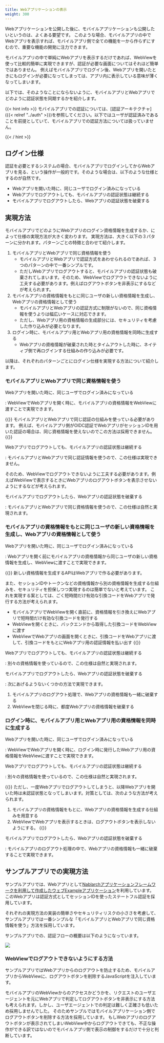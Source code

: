 ```yaml
---
title: Webアプリケーションの表示
weight: 300
---
```


Webアプリケーションを公開した後に、モバイルアプリケーションも公開したいというのは、よくある要望です。
このような場合、モバイルアプリの中でWebアプリを表示すれば、モバイルアプリ側で全ての機能を一から作らずにすむので、重要な機能の開発に注力できます。

モバイルアプリの中で単純にWebアプリを表示するだけであれば、WebViewを使って比較的簡単に実現できますが、認証が必要な画面についてはそれほど簡単ではありません。
例えばモバイルアプリでログイン後、Webアプリを開いたときにもログインが必要になってしまっては、アプリ内に表示している意味が薄くなってしまいます。

以下では、そのようなことにならないように、モバイルアプリとWebアプリでどのように認証状態を同期するかを紹介します。

{{< hint info >}}
モバイルアプリでの認証については、[認証アーキテクチャ]({{< relref "../auth" >}})を参照してください。以下ではユーザが認証済みであることを前提としていて、モバイルアプリでの認証方法については扱っていません。

{{< / hint >}}

## ログイン仕様

認証を必要とするシステムの場合、モバイルアプリでログインしてからWebアプリを見る、という操作が一般的です。そのような場合は、以下のような仕様とするのが自然です。

- Webアプリを開いた時に、同じユーザでログイン済みになっている
- Webアプリでログアウトしても、モバイルアプリの認証状態は継続する
- モバイルアプリでログアウトしたら、Webアプリの認証状態を破棄する

## 実現方法

モバイルアプリでどのようにWebアプリのログイン資格情報を生成するか、によって仕様の実現方法が大きく変わります。
実現方法は、大きく以下の３パターンに分かれます。パターンごとの特徴と合わせて紹介します。

1. モバイルアプリとWebアプリで同じ資格情報を使う
   - モバイルアプリとWebアプリで認証方式をあわせられるのであれば、３つのパターンの中で一番シンプルです。
   - ただしWebアプリでログアウトすると、モバイルアプリの認証状態も破棄されてしまいます。そのため、WebViewでログアウトできないように工夫する必要があります。例えばログアウトボタンを非表示にするなどが考えられます。
2. モバイルアプリの資格情報をもとに同じユーザの新しい資格情報を生成し、Webアプリの資格情報として使う
   - モバイルアプリとWebアプリの認証方式に制限がないので、同じ資格情報を使うよりは幅広いケースに対応できます。
   - ただし、Webアプリ用の資格情報の生成部分には、セキュリティを考慮した作り込みが必要となります。
3. ログイン時に、モバイルアプリ用とWebアプリ用の資格情報を同時に生成する
   - Webアプリの資格情報が破棄された時とタイムアウトした時に、ネイティブ側で再ログインする仕組みの作り込みが必要です。

以降は、それぞれのパターンごとにログイン仕様を実現する方法について紹介します。

### モバイルアプリとWebアプリで同じ資格情報を使う

<!-- textlint-disable ja-technical-writing/ja-no-mixed-period -->
Webアプリを開いた時に、同じユーザでログイン済みになっている<!-- textlint-enable -->

: WebViewでWebアプリを開く時に、モバイルアプリの資格情報をWebViewに渡すことで実現できます。

  {{<hint warning>}}
  モバイルアプリとWebアプリで同じ認証の仕組みを使っている必要があります。
  例えば、モバイルアプリ側がOIDC認証でWebアプリがセッションIDを用いた認証の場合は、同じ資格情報を使えないのでこの方法は採用できません。
  {{</hint >}}


<!-- textlint-disable ja-technical-writing/ja-no-mixed-period -->
Webアプリでログアウトしても、モバイルアプリの認証状態は継続する<!-- textlint-enable -->

: モバイルアプリとWebアプリで同じ認証情報を使うので、この仕様は実現できません。

  そのため、WebViewでログアウトできないように工夫する必要があります。例えばWebViewで表示するときにWebアプリのログアウトボタンを表示させないようにするなどが考えられます。

<!-- textlint-disable ja-technical-writing/ja-no-mixed-period -->
モバイルアプリでログアウトしたら、Webアプリの認証状態を破棄する<!-- textlint-enable -->

: モバイルアプリとWebアプリで同じ資格情報を使うので、この仕様は自然と実現されます。


### モバイルアプリの資格情報をもとに同じユーザの新しい資格情報を生成し、Webアプリの資格情報として使う

<!-- textlint-disable ja-technical-writing/ja-no-mixed-period -->
Webアプリを開いた時に、同じユーザでログイン済みになっている<!-- textlint-enable -->

: Webアプリを開く前にモバイルアプリの資格情報から同じユーザの新しい資格情報を生成し、WebViewに渡すことで実現できます。

  {{<hint warning>}}
  新しい資格情報を生成するAPIはWebアプリで作る必要があります。
  
  また、セッションIDやトークンなどの資格情報から別の資格情報を生成する仕組みを、セキュリティを担保しつつ実現するのは簡単でないと考えています。
  これを実現する案としては、ごく短時間だけ有効な引換コードをWebアプリで発行する方法が考えられます。
  - モバイルアプリでWebViewを開く直前に、資格情報を引き換えにWebアプリで短時間だけ有効な引換コードを発行する
  - WebViewを開くときに、バックエンドから取得した引換コードをWebViewに渡す
  - WebViewでWebアプリの画面を開くときに、引換コードをWebアプリに渡して、引換コードをもとにWebアプリ用の認証情報を払い出す
  {{</hint >}}

<!-- textlint-disable ja-technical-writing/ja-no-mixed-period -->
Webアプリでログアウトしても、モバイルアプリの認証状態は継続する<!-- textlint-enable -->

: 別々の資格情報を使っているので、この仕様は自然と実現されます。

<!-- textlint-disable ja-technical-writing/ja-no-mixed-period -->
モバイルアプリでログアウトしたら、Webアプリの認証状態を破棄する<!-- textlint-enable -->

: 次にあげるようないくつかの方法で実現できます。

  1. モバイルアプリのログアウト処理で、Webアプリの資格情報も一緒に破棄する
  2. WebViewを閉じる時に、都度Webアプリの資格情報を破棄する


### ログイン時に、モバイルアプリ用とWebアプリ用の資格情報を同時に生成する

<!-- textlint-disable ja-technical-writing/ja-no-mixed-period -->
Webアプリを開いた時に、同じユーザでログイン済みになっている<!-- textlint-enable -->

: WebViewでWebアプリを開く時に、ログイン時に発行したWebアプリ用の資格情報をWebViewに渡すことで実現できます。


<!-- textlint-disable ja-technical-writing/ja-no-mixed-period -->
Webアプリでログアウトしても、モバイルアプリの認証状態は継続する<!-- textlint-enable -->

: 別々の資格情報を使っているので、この仕様は自然と実現されます。

  {{<hint warning>}}
  ただし、一度Webアプリでログアウトしてしまうと、以降Webアプリを開いた時は未認証状態となってしまいます。対策としては、次のような方法が考えられます。
  1. モバイルアプリの資格情報をもとに、Webアプリの資格情報を生成する仕組みを用意する
  2. WebViewでWebアプリを表示するときは、ログアウトボタンを表示しないようにする。
  {{</hint >}}


<!-- textlint-disable ja-technical-writing/ja-no-mixed-period -->
モバイルアプリでログアウトしたら、Webアプリの認証状態を破棄する<!-- textlint-enable -->

: モバイルアプリのログアウト処理の中で、Webアプリの資格情報も一緒に破棄することで実現できます。


## サンプルアプリでの実現方法

サンプルアプリでは、Webアプリとして[Nablarchアプリケーションフレームワークを利用して作成したウェブExampleアプリケーション](https://github.com/nablarch/nablarch-example-web)を利用しています。
このWebアプリは認証方式としてセッションIDを使ったステートフル認証を採用しています。

それぞれの実現方法の実装の簡単さやセキュリティリスクの小ささを考慮して、サンプルアプリでは一番シンプルな「モバイルアプリとWebアプリで同じ資格情報を使う」方法を採用しています。

サンプルアプリでの、認証フローの概要は以下のようになっています。

![](authn-architecture-of-sample-application.png)


### WebViewでログアウトできないようにする方法

サンプルアプリではWebアプリからのログアウトを防止するため、モバイルアプリからWebViewに、ログアウトボタンを削除するJavaScriptを注入しています。

モバイルアプリのWebViewからのアクセスかどうかを、リクエストのユーザエージェントを元にWebアプリで判定してログアウトボタンを非表示にする方法も考えられます。しかし、ユーザエージェントでの判定は難しく正確さも低いため採用しませんでした。
そのためサンプルではモバイルアプリケーション側でログアウトボタンを削除する方法を採用しています。
もしWebアプリのログアウトボタンが表示されてしまいWebView中からログアウトできても、不正な操作ができる訳ではないのでモバイルアプリ側で表示の制御をするだけで十分と判断しています。
